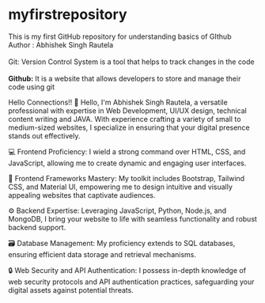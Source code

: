 # myfirstrepository
This is my first GitHub repository for understanding basics of GIthub
<br> Author : Abhishek Singh Rautela </br>
<br>Git: Version Control System is a tool that helps to track changes in the code</br>
<br>**Github:** It is a website that allows developers to store and manage their code using git </br>

<p>Hello Connections!!
👋 Hello, I'm Abhishek Singh Rautela, a versatile professional with expertise in Web Development, UI/UX design, technical content writing and JAVA. With experience crafting a variety of small to medium-sized websites, I specialize in ensuring that your digital presence stands out effectively.

💻 Frontend Proficiency: I wield a strong command over HTML, CSS, and JavaScript, allowing me to create dynamic and engaging user interfaces.</p>
🎨 Frontend Frameworks Mastery: My toolkit includes Bootstrap, Tailwind CSS, and Material UI, empowering me to design intuitive and visually appealing websites that captivate audiences.</p>
⚙️ Backend Expertise: Leveraging JavaScript, Python, Node.js, and MongoDB, I bring your website to life with seamless functionality and robust backend support.</p>
🗃️ Database Management: My proficiency extends to SQL databases, ensuring efficient data storage and retrieval mechanisms.</p>
🔒 Web Security and API Authentication: I possess in-depth knowledge of web security protocols and API authentication practices, safeguarding your digital assets against potential threats.</p>
